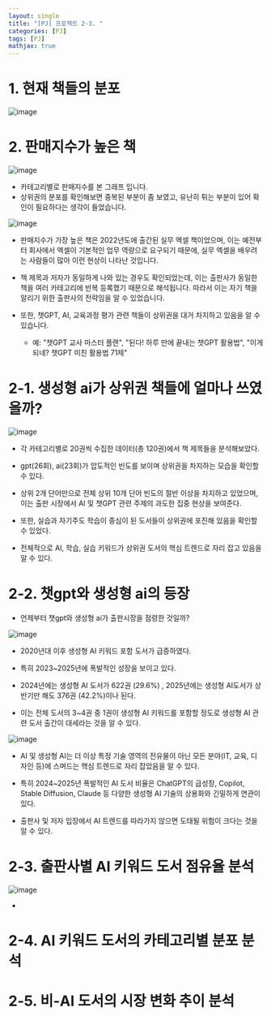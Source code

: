 ```yaml
---
layout: single
title: "[PJ] 프로젝트 2-3. "
categories: [PJ]
tags: [PJ]
mathjax: true
---
```


# 1. 현재 책들의 분포

![image](https://github.com/user-attachments/assets/2d70fa61-d0d4-4218-8f6f-5b07800342aa)


# 2. 판매지수가 높은 책

![image](https://github.com/user-attachments/assets/6130650a-4b96-435b-98a6-9b9ffe1d2a11)

- 카테고리별로 판매지수를 본 그래프 입니다.
- 상위권의 분포를 확인해보면 중복된 부분이 좀 보였고, 유난히 튀는 부분이 있어 확인이 필요하다는 생각이 들었습니다.

![image](https://github.com/user-attachments/assets/0a45b147-b2ce-48e5-b71e-b589fdab7b09)

- 판매지수가 가장 높은 책은 2022년도에 출간된 실무 엑셀 책이었으며, 이는 예전부터 회사에서 엑셀이 기본적인 업무 역량으로 요구되기 때문에, 실무 엑셀을 배우려는 사람들이 많아 이런 현상이 나타난 것입니다.

- 책 제목과 저자가 동일하게 나와 있는 경우도 확인되었는데, 이는 출판사가 동일한 책을 여러 카테고리에 반복 등록했기 때문으로 해석됩니다. 따라서 이는 자기 책을 알리기 위한 출판사의 전략임을 알 수 있었습니다.

- 또한, 챗GPT, AI, 교육과정 평가 관련 책들이 상위권을 대거 차지하고 있음을 알 수 있습니다.

  - 예: "챗GPT 교사 마스터 플랜", "된다! 하루 만에 끝내는 챗GPT 활용법", "이게 되네? 챗GPT 미친 활용법 71제"

# 2-1. 생성형 ai가 상위권 책들에 얼마나 쓰였을까?

![image](https://github.com/user-attachments/assets/50e449e6-10f3-4a10-9729-6c1e24390f83)

- 각 카테고리별로 20권씩 수집한 데이터(총 120권)에서 책 제목들을 분석해보았다.

- gpt(26회), ai(23회)가 압도적인 빈도를 보이며 상위권을 차지하는 모습을 확인할 수 있다.

- 상위 2개 단어만으로 전체 상위 10개 단어 빈도의 절반 이상을 차지하고 있었으며, 이는 출판 시장에서 AI 및 챗GPT 관련 주제의 과도한 집중 현상을 보여준다.

- 또한, 실습과 자기주도 학습이 중심이 된 도서들이 상위권에 포진해 있음을 확인할 수 있었다.

- 전체적으로 AI, 학습, 실습 키워드가 상위권 도서의 핵심 트렌드로 자리 잡고 있음을 알 수 있다.

# 2-2. 챗gpt와 생성형 ai의 등장

- 언제부터 챗gpt와 생성형 ai가 출판시장을 점령한 것일까?
  
![image](https://github.com/user-attachments/assets/3dea489d-7a05-48d9-bccd-ecbbe0865571)


- 2020년대 이후 생성형 AI 키워드 포함 도서가 급증하였다.

- 특히 2023~2025년에 폭발적인 성장을 보이고 있다.
  
- 2024년에는 생성형 AI 도서가 622권 (29.6%) , 2025년에는 생성형 AI도서가 상반기만 해도 376권 (42.2%)이나 된다.

- 이는 전체 도서의 3~4권 중 1권이 생성형 AI 키워드를 포함할 정도로 생성형 AI 관련 도서 출간이 대세라는 것을 알 수 있다.

![image](https://github.com/user-attachments/assets/e713c36e-8e58-4605-b738-eec171fd6d0a)

- AI 및 생성형 AI는 더 이상 특정 기술 영역의 전유물이 아닌 모든 분야(IT, 교육, 디자인 등)에 스며드는 핵심 트렌드로 자리 잡았음을 알 수 있다.

- 특히 2024~2025년 폭발적인 AI 도서 비율은 ChatGPT의 급성장, Copilot, Stable Diffusion, Claude 등 다양한 생성형 AI 기술의 상용화와 긴밀하게 연관이 있다.

- 출판사 및 저자 입장에서 AI 트렌드를 따라가지 않으면 도태될 위험이 크다는 것을 알 수 있다.

# 2-3. 출판사별 AI 키워드 도서 점유율 분석

![image](https://github.com/user-attachments/assets/46e3c646-ab1b-404e-8882-8d3f68cbd8b7)

- 


# 2-4. AI 키워드 도서의 카테고리별 분포 분석

# 2-5. 비-AI 도서의 시장 변화 추이 분석
